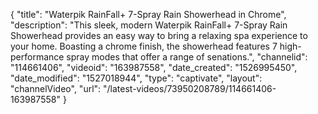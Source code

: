 {
    "title": "Waterpik RainFall+ 7-Spray Rain Showerhead in Chrome",
    "description": "This sleek, modern Waterpik RainFall+ 7-Spray Rain Showerhead provides an easy way to bring a relaxing spa experience to your home. Boasting a chrome finish, the showerhead features 7 high-performance spray modes that offer a range of senations.",
    "channelid": "114661406",
    "videoid": "163987558",
    "date_created": "1526995450",
    "date_modified": "1527018944",
    "type": "captivate",
    "layout": "channelVideo",
    "url": "\/latest-videos\/73950208789\/114661406-163987558"
}
